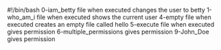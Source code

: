 #!/bin/bash
0-iam_betty file when executed changes the user to betty
1-who_am_i file when executed shows the current user
4-empty file when executed creates an empty file called hello
5-execute file when executed gives permission
6-multiple_permissions gives permission
9-John_Doe gives permission 
